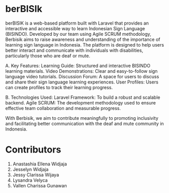 # berBISIk

berBISIK is a web-based platform built with Laravel that provides an interactive and accessible way to learn Indonesian Sign Language (BISINDO). Developed by our team using Agile SCRUM methodology, Berbisik aims to raise awareness and understanding of the importance of learning sign language in Indonesia. The platform is designed to help users better interact and communicate with individuals with disabilities, particularly those who are deaf or mute.

A. Key Features:
Learning Guide: Structured and interactive BISINDO learning materials.
Video Demonstrations: Clear and easy-to-follow sign language video tutorials.
Discussion Forum: A space for users to discuss and share their sign language learning experiences.
User Profiles: Users can create profiles to track their learning progress.

B. Technologies Used:
Laravel Framework: To build a robust and scalable backend.
Agile SCRUM: The development methodology used to ensure effective team collaboration and measurable progress.


With Berbisik, we aim to contribute meaningfully to promoting inclusivity and facilitating better communication with the deaf and mute community in Indonesia.

# Contributors
1. Anastashia Ellena Widjaja 
2. Jesselyn Widjaja 
3. Jessy Clarissa Wijaya 
4. Lysandra Velyca 
5. Vallen Charissa Gunawan 
